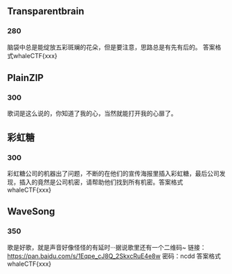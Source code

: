 ## Transparentbrain

### 280

脑袋中总是能绽放五彩斑斓的花朵，但是要注意，思路总是有先有后的。
答案格式whaleCTF{xxx}

## PlainZIP

### 300

歌词是这么说的，你知道了我的心，当然就能打开我的心扉了。

## 彩虹糖

### 300

彩虹糖公司的机器出了问题，不断的在他们的宣传海报里插入彩虹糖，最后公司发现，插入的竟然是公司机密，请帮助他们找到所有机密。答案格式whaleCTF{xxx}

## WaveSong

### 350

歌是好歌，就是声音好像怪怪的有延时···据说歌里还有一个二维码~
链接：<https://pan.baidu.com/s/1Eqpe_cJ8Q_2SkxcRuE4e8w> 密码：ncdd
答案格式whaleCTF{xxx}